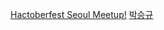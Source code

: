 [Hactoberfest Seoul Meetup!](https://event-us.kr/hacktoberfestseoul/event/23432)
[박승규](https://github.com/wapj)
